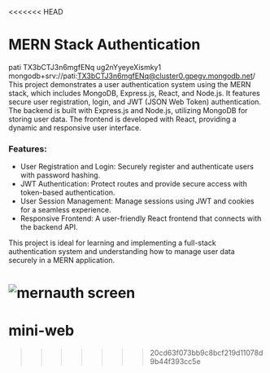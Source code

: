 <<<<<<< HEAD
# MERN Stack Authentication
pati  TX3bCTJ3n6mgfENq  ug2nYyeyeXismky1
mongodb+srv://pati:TX3bCTJ3n6mgfENq@cluster0.gpegv.mongodb.net/
This project demonstrates a user authentication system using the MERN stack, which includes MongoDB, Express.js, React, and Node.js. It features secure user registration, login, and JWT (JSON Web Token) authentication. The backend is built with Express.js and Node.js, utilizing MongoDB for storing user data. The frontend is developed with React, providing a dynamic and responsive user interface.

### Features:
- User Registration and Login: Securely register and authenticate users with password hashing.
- JWT Authentication: Protect routes and provide secure access with token-based authentication.
- User Session Management: Manage sessions using JWT and cookies for a seamless experience.
- Responsive Frontend: A user-friendly React frontend that connects with the backend API.

This project is ideal for learning and implementing a full-stack authentication system and understanding how to manage user data securely in a MERN application.



![mernauth screen](https://scontent.fbkk22-1.fna.fbcdn.net/v/t39.30808-6/474084273_28194108703567461_2493562805753958733_n.jpg?_nc_cat=100&ccb=1-7&_nc_sid=127cfc&_nc_eui2=AeENOOPfF47YFQqvKMXZw-z6Jh-ke4lSkfwmH6R7iVKR_ECC9aUZXWtXiyC_8bkUW_aSyH5DCeWj6AUxiXfOVW_F&_nc_ohc=yTvehePMAdwQ7kNvgFz86bP&_nc_oc=AdgyCGpw_0R3lIpviYxSPvukS-tAaTCG9ajVg1qBbaAwpmyaW9mkN8cE-jL2aG62Sos&_nc_zt=23&_nc_ht=scontent.fbkk22-1.fna&_nc_gid=AWmFG_Jxni0ZjjPyl4wfM0t&oh=00_AYAU4r7myfH-WYE63xUDBZ0dBBdZweqA0ecP7sTfDAyWtw&oe=6794D37C)
=======
# mini-web
>>>>>>> 20cd63f073bb9c8bcf219d11078d9b44f393cc5e

